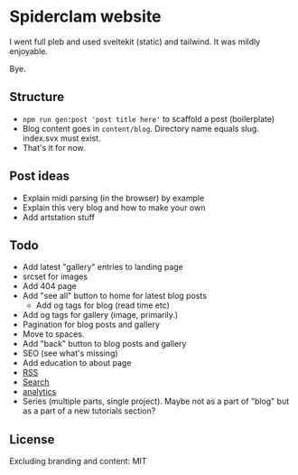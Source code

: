 # Spiderclam website

I went full pleb and used sveltekit (static) and tailwind. It was mildly enjoyable.

Bye.

## Structure

- `npm run gen:post 'post title here'` to scaffold a post (boilerplate)
- Blog content goes in `content/blog`. Directory name equals slug. index.svx must exist.
- That's it for now.

## Post ideas

- Explain midi parsing (in the browser) by example
- Explain this very blog and how to make your own
- Add artstation stuff

## Todo

- Add latest "gallery" entries to landing page
- srcset for images
- Add 404 page
- Add "see all" button to home for latest blog posts
  - Add og tags for blog (read time etc)
- Add og tags for gallery (image, primarily.)
- Pagination for blog posts and gallery
- Move to spaces.
- Add "back" button to blog posts and gallery
- SEO (see what's missing)
- Add education to about page
- [RSS](https://www.npmjs.com/package/sveltekit-rss)
- [Search](https://www.algolia.com/doc/tools/crawler/netlify-plugin/quick-start/)
- [analytics](https://piwik.pro/pricing/)
- Series (multiple parts, single project). Maybe not as a part of "blog" but as a part of a new tutorials section?

## License

Excluding branding and content: MIT
